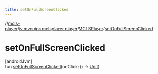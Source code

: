 ```yaml
---
title: setOnFullScreenClicked
---
```

//[mcls-player](../../../index.html)/[tv.mycujoo.mclsplayer.player](../index.html)/[MCLSPlayer](index.html)/[setOnFullScreenClicked](set-on-full-screen-clicked.html)



# setOnFullScreenClicked



[androidJvm]\
fun [setOnFullScreenClicked](set-on-full-screen-clicked.html)(onClick: () -&gt; [Unit](https://kotlinlang.org/api/latest/jvm/stdlib/kotlin/-unit/index.html))




